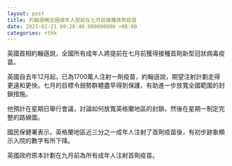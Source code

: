 ```yaml
---
layout: post
title: 約翰遜稱全國成年人提前在七月前接種首劑疫苗
date: 2021-02-21 09:28:40.000000000 +08:00
categories: rthk
---
```


英國首相約翰遜說，全國所有成年人將提前在七月前獲得接種首劑新型冠狀病毒疫苗。

英國自去年12月起，已為1700萬人注射一劑疫苗，約翰遜說，期望注射計劃走得更遠和更快。七月的目標令弱勢群體盡早得到保護，有助進一步放寬全國範圍的封鎖措施。

他預計在星期日舉行會議，討論如何放寬英格蘭地區的封鎖，然後在星期一制定完整的路線圖。

國民保健署表示，英格蘭地區近三分之一成年人注射了首劑疫苗後，有初步跡象顯示入院的數字有所下降。

英國政府原本計劃在九月前為所有成年人注射首劑疫苗。
